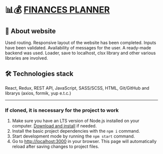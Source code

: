 # 📊💰 [FINANCES PLANNER](https://svmoskalyov.github.io/finances-planner)

## 📝 About website
Used routing. Responsive layout of the website has been completed. Inputs have been validated. Availability of messages for the user. A ready-made backend was used. Loader, save to localhost, clsx library and other various libraries are involved.

## 🛠 Technologies stack
React, Redux, REST API, JavaScript, SASS/SCSS, HTML, Git/GitHub and librarys (axios, formik, yup e.t.c.)

---
### If cloned, it is necessary for the project to work
1. Make sure you have an LTS version of Node.js installed on your computer.
   [Download and install](https://nodejs.org/en/) if needed.
2. Install the basic project dependencies with the `npm i` command.
3. Start development mode by running the `npm start` command.
4. Go to [http://localhost:3000](http://localhost:3000) in your browser. This
   page will automatically reload after saving changes to project files.
